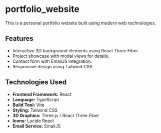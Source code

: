 # portfolio_website

This is a personal portfolio website built using modern web technologies.

## Features

*   Interactive 3D background elements using React Three Fiber.
*   Project showcase with modal views for details.
*   Contact form with EmailJS integration.
*   Responsive design using Tailwind CSS.

## Technologies Used

*   **Frontend Framework:** React
*   **Language:** TypeScript
*   **Build Tool:** Vite
*   **Styling:** Tailwind CSS
*   **3D Graphics:** Three.js / React Three Fiber
*   **Icons:** Lucide React
*   **Email Service:** EmailJS

